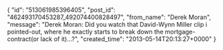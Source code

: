 {
   "id": "513061985396405",
   "post_id": "462493170453287_492074400828497",
   "from_name": "Derek Moran",
   "message": "Derek Moran: Did you watch that David-Wynn Miller clip i pointed-out, where he exactly starts to break down the mortgage-contract(or lack of it)...?",
   "created_time": "2013-05-14T20:13:27+0000"
 }

